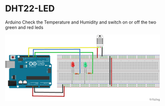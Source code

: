 # DHT22-LED
Arduino Check the Temperature and Humidity and switch on or off the two green and red leds

<img src="./pinout.png">
